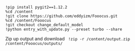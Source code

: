 ```
!pip install pygit2==1.12.2
%cd /content
!git clone https://github.com/eddyizm/Fooocus.git
%cd /content/Fooocus
!git checkout change_default_model
!python entry_with_update.py --preset turbo --share 
```

Zip up output and download
` !zip -r /content/output.zip /content/Fooocus/outputs/`

